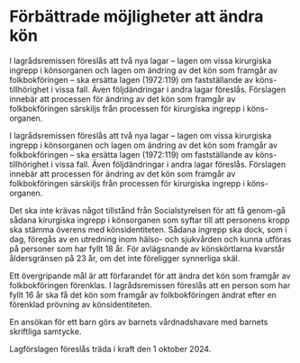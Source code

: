 # Förbättrade möjligheter att ändra kön

I lagrådsremissen föreslås att två nya lagar – lagen om vissa kirurgiska ingrepp i könsorganen och lagen om ändring av det kön som framgår av folkbokföringen – ska ersätta lagen (1972:119) om fastställande av köns-tillhörighet i vissa fall. Även följdändringar i andra lagar föreslås. Förslagen innebär att processen för ändring av det kön som framgår av folkbokföringen särskiljs från processen för kirurgiska ingrepp i köns-organen.

I lagrådsremissen föreslås att två nya lagar – lagen om vissa kirurgiska ingrepp i könsorganen och lagen om ändring av det kön som framgår av folkbokföringen – ska ersätta lagen (1972:119) om fastställande av köns-tillhörighet i vissa fall. Även följdändringar i andra lagar föreslås. Förslagen innebär att processen för ändring av det kön som framgår av folkbokföringen särskiljs från processen för kirurgiska ingrepp i köns-organen.

Det ska inte krävas något tillstånd från Socialstyrelsen för att få genom-gå sådana kirurgiska ingrepp i könsorganen som syftar till att personens kropp ska stämma överens med könsidentiteten. Sådana ingrepp ska dock, som i dag, föregås av en utredning inom hälso- och sjukvården och kunna utföras på personer som har fyllt 18 år. För avlägsnande av könskörtlarna kvarstår åldersgränsen på 23 år, om det inte föreligger synnerliga skäl.

Ett övergripande mål är att förfarandet för att ändra det kön som framgår av folkbokföringen förenklas. I lagrådsremissen föreslås att en person som har fyllt 16 år ska få det kön som framgår av folkbokföringen ändrat efter en förenklad prövning av könsidentiteten.

En ansökan för ett barn görs av barnets vårdnadshavare med barnets skriftliga samtycke.

Lagförslagen föreslås träda i kraft den 1 oktober 2024.
